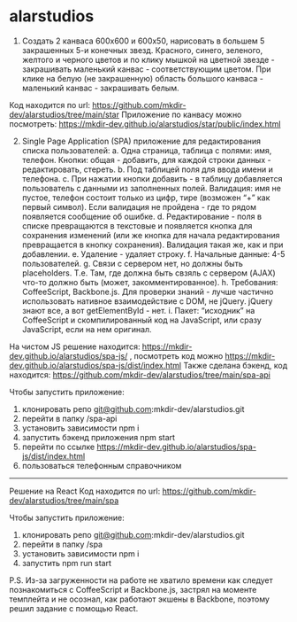 # alarstudios

1. Создать 2 канваса 600x600 и 600x50, нарисовать в большем 5 закрашенных 5-и конечных звезд. Красного, синего, зеленого, желтого и черного цветов и по клику мышкой на цветной звезде - 
закрашивать маленький канвас - соответствующим цветом. При клике на белую (не закрашенную) область большого канваса - маленький канвас - закрашивать белым.

Код находится по url: https://github.com/mkdir-dev/alarstudios/tree/main/star
Приложение по канвасу можно посмотреть: https://mkdir-dev.github.io/alarstudios/star/public/index.html

2. Single Page Application (SPA) приложение для редактирования списка пользователей:
a. Одна страница, таблица с полями: имя, телефон. Кнопки: общая - добавить, для каждой строки данных - редактировать, стереть.
b. Под таблицей поля для ввода имени и телефона.
c. При нажатии кнопки добавить - в таблицу добавляется пользователь с данными из заполненных полей. Валидация: имя не пустое, телефон состоит только из цифр, тире (возможен “+” как первый символ). 
Если валидация не пройдена - где то рядом появляется сообщение об ошибке.
d. Редактирование - поля в списке превращаются в текстовые и появляется кнопка для сохранения изменений (или же кнопка для начала редактирования превращается в кнопку сохранения). Валидация такая же, 
как и при добавлении.
e. Удаление - удаляет строку.
f. Начальные данные: 4-5 пользователей.
g. Связи с сервером нет, но должны быть placeholders. Т.е. Там, где должна быть свзяль с сервером (AJAX) что-то должно быть (может, закомментированное).
h. Требования: CoffeeScript, Backbone.js. Для проверки знаний - лучше частично использовать нативное взаимодействие с DOM, не jQuery. jQuery знают все, а вот getElementById - нет.
i. Пакет: “исходник” на CoffeeScript и скомпилированный код на JavaScript, или сразу JavaScript, если на нем оригинал.

На чистом JS решение находится: https://mkdir-dev.github.io/alarstudios/spa-js/ , посмотреть код можно https://mkdir-dev.github.io/alarstudios/spa-js/dist/index.html
Также сделана бэкенд, код находится: https://github.com/mkdir-dev/alarstudios/tree/main/spa-api

Чтобы запустить приложение:
1) клонировать репо git@github.com:mkdir-dev/alarstudios.git
2) перейти в папку /spa-api
3) установить зависимости npm i
4) запустить бэкенд приложения npm start
5) перейти по ссылке https://mkdir-dev.github.io/alarstudios/spa-js/dist/index.html
6) пользоваться телефонным справочником

- - -
Решение на React
Код находится по url: https://github.com/mkdir-dev/alarstudios/tree/main/spa

Чтобы запустить приложение:
1) клонировать репо git@github.com:mkdir-dev/alarstudios.git
2) перейти в папку /spa
3) установить зависимости npm i
4) запустить npm run start

P.S. Из-за загруженности на работе не хватило времени как следует познакомиться с CoffeeScript и Backbone.js, застрял на моменте темплейта и не осознал, как работают экшены в Backbone, поэтому решил задание c помощью React.
